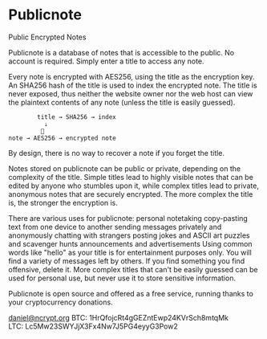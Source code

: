 # Publicnote
Public Encrypted Notes

Publicnote is a database of notes that is accessible to the public. No account is required. Simply enter a title to access any note.

Every note is encrypted with AES256, using the title as the encryption key. An SHA256 hash of the title is used to index the encrypted note. The title is never exposed, thus neither the website owner nor the web host can view the plaintext contents of any note (unless the title is easily guessed).

            title → SHA256 → index
              ⇣
             🔑
    note → AES256 → encrypted note

By design, there is no way to recover a note if you forget the title.

Notes stored on publicnote can be public or private, depending on the complexity of the title. Simple titles lead to highly visible notes that can be edited by anyone who stumbles upon it, while complex titles lead to private, anonymous notes that are securely encrypted. The more complex the title is, the stronger the encryption is.

There are various uses for publicnote:
personal notetaking
copy-pasting text from one device to another
sending messages privately and anonymously
chatting with strangers
posting jokes and ASCII art
puzzles and scavenger hunts
announcements and advertisements
Using common words like "hello" as your title is for entertainment purposes only. You will find a variety of messages left by others. If you find something you find offensive, delete it. More complex titles that can't be easily guessed can be used for personal use, but never use it to store sensitive information.

Publicnote is open source and offered as a free service, running thanks to your cryptocurrency donations.

daniel@ncrypt.org
BTC: 1HrQfojcRt4gGEZntEwp24KVrSch8mtqMk  
LTC: Lc5Mw23SWYJjX3Fx4Nw7J5PG4eyyG3Pow2  
